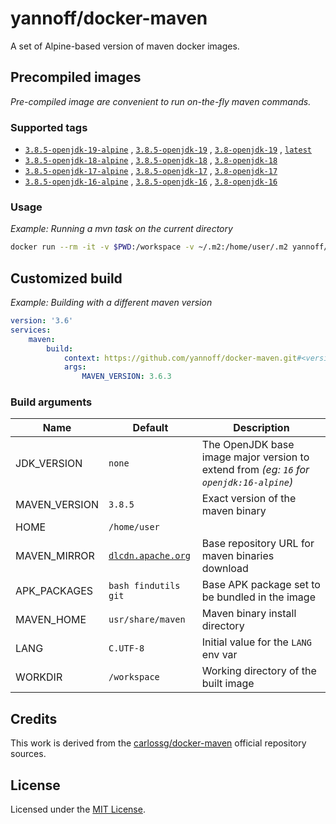 # yannoff/docker-maven

A set of Alpine-based version of maven docker images.

## Precompiled images

_Pre-compiled image are convenient to run on-the-fly maven commands._

### Supported tags

- [`3.8.5-openjdk-19-alpine`](https://github.com/yannoff/docker-maven/tree/3.8/openjdk/19/Dockerfile)
, [`3.8.5-openjdk-19`](https://github.com/yannoff/docker-maven/tree/3.8/openjdk/19/Dockerfile)
, [`3.8-openjdk-19`](https://github.com/yannoff/docker-maven/tree/3.8/openjdk/19/Dockerfile)
, [`latest`](https://github.com/yannoff/docker-maven/tree/3.8/openjdk/19/Dockerfile)
- [`3.8.5-openjdk-18-alpine`](https://github.com/yannoff/docker-maven/tree/3.8/openjdk/18/Dockerfile)
, [`3.8.5-openjdk-18`](https://github.com/yannoff/docker-maven/tree/3.8/openjdk/18/Dockerfile)
, [`3.8-openjdk-18`](https://github.com/yannoff/docker-maven/tree/3.8/openjdk/18/Dockerfile)
- [`3.8.5-openjdk-17-alpine`](https://github.com/yannoff/docker-maven/tree/3.8/openjdk/17/Dockerfile)
, [`3.8.5-openjdk-17`](https://github.com/yannoff/docker-maven/tree/3.8/openjdk/17/Dockerfile)
, [`3.8-openjdk-17`](https://github.com/yannoff/docker-maven/tree/3.8/openjdk/17/Dockerfile)
- [`3.8.5-openjdk-16-alpine`](https://github.com/yannoff/docker-maven/tree/3.8/openjdk/16/Dockerfile)
, [`3.8.5-openjdk-16`](https://github.com/yannoff/docker-maven/tree/3.8/openjdk/16/Dockerfile)
, [`3.8-openjdk-16`](https://github.com/yannoff/docker-maven/tree/3.8/openjdk/16/Dockerfile)


### Usage

_Example: Running a mvn task on the current directory_

```bash
docker run --rm -it -v $PWD:/workspace -v ~/.m2:/home/user/.m2 yannoff/maven:3.8-openjdk-16 deploy
```

## Customized build

_Example: Building with a different maven version_

```yaml
version: '3.6'
services:
    maven:
        build:
            context: https://github.com/yannoff/docker-maven.git#<version>:/
            args:
                MAVEN_VERSION: 3.6.3

```

### Build arguments

Name|Default|Description
---|---|---
JDK_VERSION | `none` | The OpenJDK base image major version to extend from _(eg: `16` for `openjdk:16-alpine`)_
MAVEN_VERSION | `3.8.5` |Exact version of the maven binary
HOME | `/home/user` |
MAVEN_MIRROR | [`dlcdn.apache.org`](https://dlcdn.apache.org/) | Base repository URL for maven binaries download
APK_PACKAGES |`bash findutils git` | Base APK package set to be bundled in the image
MAVEN_HOME | `usr/share/maven` | Maven binary install directory
LANG | `C.UTF-8` | Initial value for the `LANG` env var
WORKDIR | `/workspace` | Working directory of the built image

## Credits

This work is derived from the [carlossg/docker-maven](https://github.com/carlossg/docker-maven) official repository sources.

## License

Licensed under the [MIT License](LICENSE).
